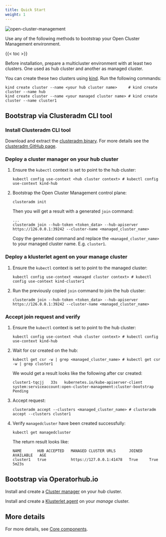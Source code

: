 ```yaml
---
title: Quick Start
weight: 1
---
```


![open-cluster-management](/ocm-logo.png)

Use any of the following methods to bootstrap your Open Cluster Management environment.

<!-- spellchecker-disable -->

{{< toc >}}

Before installation, prepare a multicluster environment with at least two clusters. One used as hub cluster and another as managed cluster.

You can create these two clusters using [kind](https://kind.sigs.k8s.io). Run the following commands:

```Shell
kind create cluster --name <your hub cluster name>     # kind create cluster --name hub
kind create cluster --name <your managed cluster name> # kind create cluster --name cluster1
```

## Bootstrap via Clusteradm CLI tool

### Install Clusteradm CLI tool

Download and extract the [clusteradm binary](https://github.com/open-cluster-management-io/clusteradm/releases/latest). For more details see the [clusteradm GitHub page](https://github.com/open-cluster-management-io/clusteradm/blob/main/README.md#quick-start).

### Deploy a cluster manager on your hub cluster

1. Ensure the `kubectl` context is set to point to the hub cluster:

   ```Shell
   kubectl config use-context <hub cluster context> # kubectl config use-context kind-hub
   ```

2. Bootstrap the Open Cluster Management control plane:

   ```Shell
   clusteradm init
   ```

   Then you will get a result with a generated `join` command:

   ```Shell
   ...
   clusteradm join --hub-token <token_data> --hub-apiserver https://126.0.0.1:39242 --cluster-name <managed_cluster_name>
   ```

   Copy the generated command and replace the `<managed_cluster_name>` to your managed cluster name. E.g. `cluster1`.

### Deploy a klusterlet agent on your manage cluster

1. Ensure the `kubectl` context is set to point to the managed cluster:

   ```Shell
   kubectl config use-context <managed cluster context> # kubectl config use-context kind-cluster1
   ```

2. Run the previously copied `join` command to join the hub cluster:

   ```Shell
   clusteradm join --hub-token <token_data> --hub-apiserver https://126.0.0.1:39242 --cluster-name <managed_cluster_name>
   ```

### Accept join request and verify

1. Ensure the `kubectl` context is set to point to the hub cluster:

   ```Shell
   kubectl config use-context <hub cluster context> # kubectl config use-context kind-hub
   ```

2. Wait for csr created on the hub:

   ```Shell
   kubectl get csr -w | grep <managed_cluster_name> # kubectl get csr -w | grep cluster1
   ```

   We would get a result looks like the following after csr created:

   ```Shell
   cluster1-tqcjj   33s   kubernetes.io/kube-apiserver-client   system:serviceaccount:open-cluster-management:cluster-bootstrap   Pending
   ```

3. Accept request:

   ```Shell
   clusteradm accept --clusters <managed_cluster_name> # clusteradm accept --clusters cluster1
   ```

4. Verify `managedcluster` have been created successfully:

   ```Shell
   kubectl get managedcluster
   ```

   The return result looks like:

   ```Shell
   NAME       HUB ACCEPTED   MANAGED CLUSTER URLS      JOINED   AVAILABLE   AGE
   cluster1   true           https://127.0.0.1:41478   True     True        5m23s
   ```

## Bootstrap via Operatorhub.io

Install and create a [Cluster manager](https://operatorhub.io/operator/cluster-manager) on your _hub_ cluster.

Install and create a [Klusterlet agent](https://operatorhub.io/operator/klusterlet) on your _manage_ cluster.

## More details

For more details, see [Core components](/getting-started/core).
